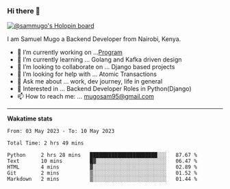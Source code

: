 ### Hi there 👋

[![@sammugo's Holopin board](https://holopin.me/sammugo)](https://holopin.io/@sammugo)

I am Samuel Mugo a Backend Developer from Nairobi, Kenya.

<!--
**sam-mugo/sam-mugo** is a ✨ _special_ ✨ repository because its `README.md` (this file) appears on your GitHub profile.
-->



- 🔭 I’m currently working on ...[Program](https://github.com/sam-mugo/program)
- 🌱 I’m currently learning ... Golang and Kafka driven design
- 👯 I’m looking to collaborate on ... Django based projects
- 🤔 I’m looking for help with ... Atomic Transactions
- 💬 Ask me about ... work, dev journey, life in general
- 💼 Interested in ... Backend Developer Roles in Python(Django) 
- 📫 How to reach me: ... [mugosam95@gmail.com](mailto:mugosam95@gmail.com)

-------
**Wakatime stats**
<!--START_SECTION:waka-->

```text
From: 03 May 2023 - To: 10 May 2023

Total Time: 2 hrs 49 mins

Python     2 hrs 28 mins   ██████████████████████░░░   87.67 %
Text       10 mins         █▓░░░░░░░░░░░░░░░░░░░░░░░   06.47 %
HTML       4 mins          ▓░░░░░░░░░░░░░░░░░░░░░░░░   02.89 %
Git        2 mins          ▒░░░░░░░░░░░░░░░░░░░░░░░░   01.52 %
Markdown   2 mins          ▒░░░░░░░░░░░░░░░░░░░░░░░░   01.44 %
```

<!--END_SECTION:waka-->





